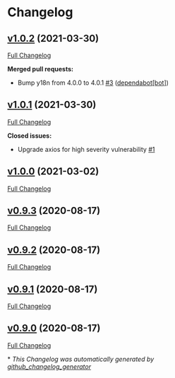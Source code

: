 # Changelog

## [v1.0.2](https://github.com/dekelev/feathers-http-distributed/tree/v1.0.2) (2021-03-30)

[Full Changelog](https://github.com/dekelev/feathers-http-distributed/compare/v1.0.1...v1.0.2)

**Merged pull requests:**

- Bump y18n from 4.0.0 to 4.0.1 [\#3](https://github.com/dekelev/feathers-http-distributed/pull/3) ([dependabot[bot]](https://github.com/apps/dependabot))

## [v1.0.1](https://github.com/dekelev/feathers-http-distributed/tree/v1.0.1) (2021-03-30)

[Full Changelog](https://github.com/dekelev/feathers-http-distributed/compare/v1.0.0...v1.0.1)

**Closed issues:**

- Upgrade axios for high severity vulnerability [\#1](https://github.com/dekelev/feathers-http-distributed/issues/1)

## [v1.0.0](https://github.com/dekelev/feathers-http-distributed/tree/v1.0.0) (2021-03-02)

[Full Changelog](https://github.com/dekelev/feathers-http-distributed/compare/v0.9.3...v1.0.0)

## [v0.9.3](https://github.com/dekelev/feathers-http-distributed/tree/v0.9.3) (2020-08-17)

[Full Changelog](https://github.com/dekelev/feathers-http-distributed/compare/v0.9.2...v0.9.3)

## [v0.9.2](https://github.com/dekelev/feathers-http-distributed/tree/v0.9.2) (2020-08-17)

[Full Changelog](https://github.com/dekelev/feathers-http-distributed/compare/v0.9.1...v0.9.2)

## [v0.9.1](https://github.com/dekelev/feathers-http-distributed/tree/v0.9.1) (2020-08-17)

[Full Changelog](https://github.com/dekelev/feathers-http-distributed/compare/v0.9.0...v0.9.1)

## [v0.9.0](https://github.com/dekelev/feathers-http-distributed/tree/v0.9.0) (2020-08-17)

[Full Changelog](https://github.com/dekelev/feathers-http-distributed/compare/c0a4b887fc5a55e998fcae19b42836e35a8331b5...v0.9.0)



\* *This Changelog was automatically generated by [github_changelog_generator](https://github.com/github-changelog-generator/github-changelog-generator)*
